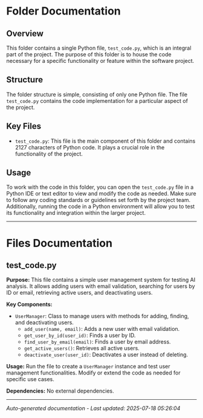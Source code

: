 # Folder Documentation

## Overview
This folder contains a single Python file, `test_code.py`, which is an integral part of the project. The purpose of this folder is to house the code necessary for a specific functionality or feature within the software project.

## Structure
The folder structure is simple, consisting of only one Python file. The file `test_code.py` contains the code implementation for a particular aspect of the project.

## Key Files
- `test_code.py`: This file is the main component of this folder and contains 2127 characters of Python code. It plays a crucial role in the functionality of the project.

## Usage
To work with the code in this folder, you can open the `test_code.py` file in a Python IDE or text editor to view and modify the code as needed. Make sure to follow any coding standards or guidelines set forth by the project team. Additionally, running the code in a Python environment will allow you to test its functionality and integration within the larger project.

---

# Files Documentation

## test_code.py

**Purpose:** This file contains a simple user management system for testing AI analysis. It allows adding users with email validation, searching for users by ID or email, retrieving active users, and deactivating users.

**Key Components:**
- `UserManager`: Class to manage users with methods for adding, finding, and deactivating users.
  - `add_user(name, email)`: Adds a new user with email validation.
  - `get_user_by_id(user_id)`: Finds a user by ID.
  - `find_user_by_email(email)`: Finds a user by email address.
  - `get_active_users()`: Retrieves all active users.
  - `deactivate_user(user_id)`: Deactivates a user instead of deleting.

**Usage:** Run the file to create a `UserManager` instance and test user management functionalities. Modify or extend the code as needed for specific use cases.

**Dependencies:** No external dependencies.

---
*Auto-generated documentation - Last updated: 2025-07-18 05:26:04*
